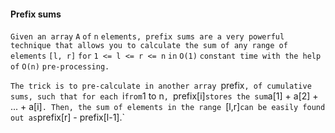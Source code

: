 
#### Prefix sums
```Given an array``` `A` ```of``` `n` ```elements, prefix sums are a very powerful technique that allows you to calculate the sum of any range of elements``` `[l, r]` ```for``` `1 <= l <= r <= n` ```in``` `O(1)` ```constant time with the help of``` `O(n)` ```pre-processing.```

`The trick is to pre-calculate in another array `prefix`, of cumulative sums, such that for each `i` from `1 to n`, `prefix[i]` stores the sum `a[1] + a[2] + ... + a[i]`. Then, the sum of elements in the range `[l,r]` can be easily found out as `prefix[r] - prefix[l-1].`

